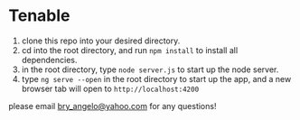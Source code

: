 # Tenable

1. clone this repo into your desired directory.
2. cd into the root directory, and run `npm install` to install all dependencies.
3. in the root directory, type `node server.js` to start up the node server.
4. type `ng serve --open` in the root directory to start up the app, and a new browser tab will open to `http://localhost:4200`

please email bry_angelo@yahoo.com for any questions!
